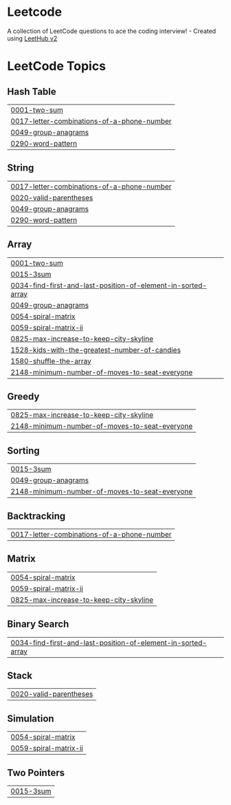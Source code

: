 # Leetcode
A collection of LeetCode questions to ace the coding interview! - Created using [LeetHub v2](https://github.com/arunbhardwaj/LeetHub-2.0)

<!---LeetCode Topics Start-->
# LeetCode Topics
## Hash Table
|  |
| ------- |
| [0001-two-sum](https://github.com/MonishKaarthi/Leetcode/tree/master/0001-two-sum) |
| [0017-letter-combinations-of-a-phone-number](https://github.com/MonishKaarthi/Leetcode/tree/master/0017-letter-combinations-of-a-phone-number) |
| [0049-group-anagrams](https://github.com/MonishKaarthi/Leetcode/tree/master/0049-group-anagrams) |
| [0290-word-pattern](https://github.com/MonishKaarthi/Leetcode/tree/master/0290-word-pattern) |
## String
|  |
| ------- |
| [0017-letter-combinations-of-a-phone-number](https://github.com/MonishKaarthi/Leetcode/tree/master/0017-letter-combinations-of-a-phone-number) |
| [0020-valid-parentheses](https://github.com/MonishKaarthi/Leetcode/tree/master/0020-valid-parentheses) |
| [0049-group-anagrams](https://github.com/MonishKaarthi/Leetcode/tree/master/0049-group-anagrams) |
| [0290-word-pattern](https://github.com/MonishKaarthi/Leetcode/tree/master/0290-word-pattern) |
## Array
|  |
| ------- |
| [0001-two-sum](https://github.com/MonishKaarthi/Leetcode/tree/master/0001-two-sum) |
| [0015-3sum](https://github.com/MonishKaarthi/Leetcode/tree/master/0015-3sum) |
| [0034-find-first-and-last-position-of-element-in-sorted-array](https://github.com/MonishKaarthi/Leetcode/tree/master/0034-find-first-and-last-position-of-element-in-sorted-array) |
| [0049-group-anagrams](https://github.com/MonishKaarthi/Leetcode/tree/master/0049-group-anagrams) |
| [0054-spiral-matrix](https://github.com/MonishKaarthi/Leetcode/tree/master/0054-spiral-matrix) |
| [0059-spiral-matrix-ii](https://github.com/MonishKaarthi/Leetcode/tree/master/0059-spiral-matrix-ii) |
| [0825-max-increase-to-keep-city-skyline](https://github.com/MonishKaarthi/Leetcode/tree/master/0825-max-increase-to-keep-city-skyline) |
| [1528-kids-with-the-greatest-number-of-candies](https://github.com/MonishKaarthi/Leetcode/tree/master/1528-kids-with-the-greatest-number-of-candies) |
| [1580-shuffle-the-array](https://github.com/MonishKaarthi/Leetcode/tree/master/1580-shuffle-the-array) |
| [2148-minimum-number-of-moves-to-seat-everyone](https://github.com/MonishKaarthi/Leetcode/tree/master/2148-minimum-number-of-moves-to-seat-everyone) |
## Greedy
|  |
| ------- |
| [0825-max-increase-to-keep-city-skyline](https://github.com/MonishKaarthi/Leetcode/tree/master/0825-max-increase-to-keep-city-skyline) |
| [2148-minimum-number-of-moves-to-seat-everyone](https://github.com/MonishKaarthi/Leetcode/tree/master/2148-minimum-number-of-moves-to-seat-everyone) |
## Sorting
|  |
| ------- |
| [0015-3sum](https://github.com/MonishKaarthi/Leetcode/tree/master/0015-3sum) |
| [0049-group-anagrams](https://github.com/MonishKaarthi/Leetcode/tree/master/0049-group-anagrams) |
| [2148-minimum-number-of-moves-to-seat-everyone](https://github.com/MonishKaarthi/Leetcode/tree/master/2148-minimum-number-of-moves-to-seat-everyone) |
## Backtracking
|  |
| ------- |
| [0017-letter-combinations-of-a-phone-number](https://github.com/MonishKaarthi/Leetcode/tree/master/0017-letter-combinations-of-a-phone-number) |
## Matrix
|  |
| ------- |
| [0054-spiral-matrix](https://github.com/MonishKaarthi/Leetcode/tree/master/0054-spiral-matrix) |
| [0059-spiral-matrix-ii](https://github.com/MonishKaarthi/Leetcode/tree/master/0059-spiral-matrix-ii) |
| [0825-max-increase-to-keep-city-skyline](https://github.com/MonishKaarthi/Leetcode/tree/master/0825-max-increase-to-keep-city-skyline) |
## Binary Search
|  |
| ------- |
| [0034-find-first-and-last-position-of-element-in-sorted-array](https://github.com/MonishKaarthi/Leetcode/tree/master/0034-find-first-and-last-position-of-element-in-sorted-array) |
## Stack
|  |
| ------- |
| [0020-valid-parentheses](https://github.com/MonishKaarthi/Leetcode/tree/master/0020-valid-parentheses) |
## Simulation
|  |
| ------- |
| [0054-spiral-matrix](https://github.com/MonishKaarthi/Leetcode/tree/master/0054-spiral-matrix) |
| [0059-spiral-matrix-ii](https://github.com/MonishKaarthi/Leetcode/tree/master/0059-spiral-matrix-ii) |
## Two Pointers
|  |
| ------- |
| [0015-3sum](https://github.com/MonishKaarthi/Leetcode/tree/master/0015-3sum) |
<!---LeetCode Topics End-->